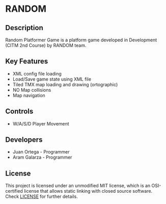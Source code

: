 # RANDOM

## Description

Random Platformer Game is a platform game developed in Development (CITM 2nd Course) by RANDOM team.

## Key Features

 - XML config file loading
 - Load/Save game state using XML file
 - Tiled TMX map loading and drawing (ortographic)
 - NO Map collisions
 - Map navigation
 
## Controls

 - W/A/S/D Player Movement

## Developers

 - Juan Ortega - Programmer
 - Aram Galarza - Programmer


## License

This project is licensed under an unmodified MIT license, which is an OSI-certified license that allows static linking with closed source software. Check [LICENSE](LICENSE) for further details.


